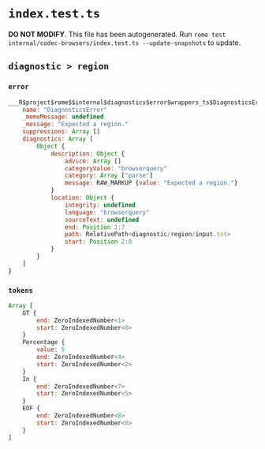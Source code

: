 # `index.test.ts`

**DO NOT MODIFY**. This file has been autogenerated. Run `rome test internal/codec-browsers/index.test.ts --update-snapshots` to update.

## `diagnostic > region`

### `error`

```javascript
___R$project$rome$$internal$diagnostics$error$wrappers_ts$DiagnosticsError {
	name: "DiagnosticsError"
	_memoMessage: undefined
	_message: "Expected a region."
	suppressions: Array []
	diagnostics: Array [
		Object {
			description: Object {
				advice: Array []
				categoryValue: "browserquery"
				category: Array ["parse"]
				message: RAW_MARKUP {value: "Expected a region."}
			}
			location: Object {
				integrity: undefined
				language: "browserquery"
				sourceText: undefined
				end: Position 1:7
				path: RelativePath<diagnostic/region/input.txt>
				start: Position 2:0
			}
		}
	]
}
```

### `tokens`

```javascript
Array [
	GT {
		end: ZeroIndexedNumber<1>
		start: ZeroIndexedNumber<0>
	}
	Percentage {
		value: 5
		end: ZeroIndexedNumber<4>
		start: ZeroIndexedNumber<2>
	}
	In {
		end: ZeroIndexedNumber<7>
		start: ZeroIndexedNumber<5>
	}
	EOF {
		end: ZeroIndexedNumber<8>
		start: ZeroIndexedNumber<8>
	}
]
```
